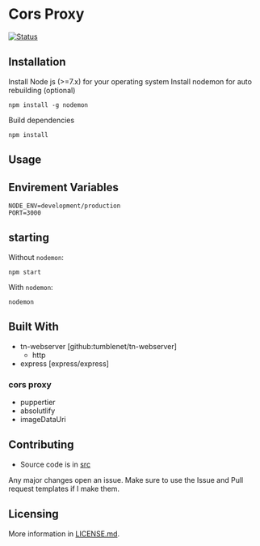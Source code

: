 # Cors Proxy
[![Status](https://github.com/tumble1999/cors-proxy/actions/workflows/main.yml/badge.svg)](#)
## Installation
Install Node js (>=7.x) for your operating system
Install nodemon for auto rebuilding (optional)
```
npm install -g nodemon
```
Build dependencies
```
npm install
```

## Usage
## Envirement Variables
```
NODE_ENV=development/production
PORT=3000
```
## starting
Without `nodemon`:
```
npm start
```
With `nodemon`:
```
nodemon
```
## Built With
* tn-webserver [github:tumblenet/tn-webserver]
    * http
* express [express/express]

### cors proxy
* puppertier
* absolutlify
* imageDataUri
## Contributing
* Source code is in [src](src/)

Any major changes open an issue.
Make sure to use the Issue and Pull request templates if I make them.
## Licensing
More information in [LICENSE.md](LICENSE).
